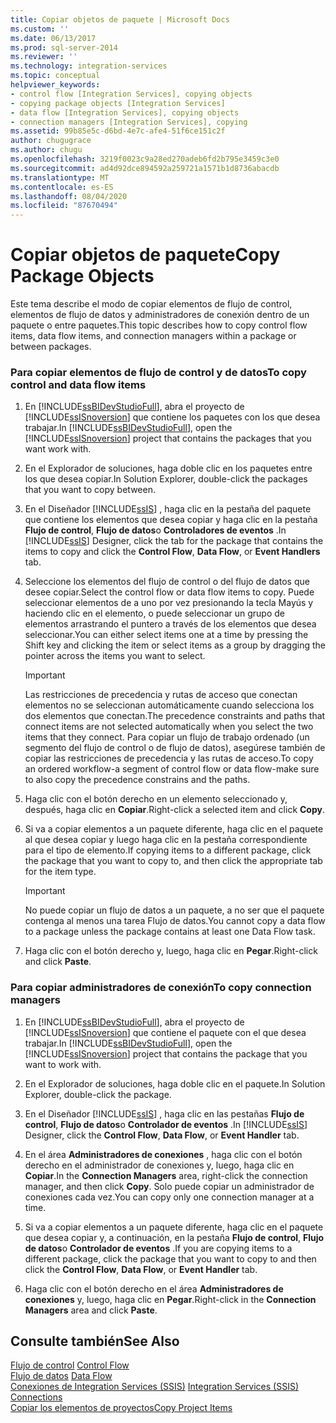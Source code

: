 ```yaml
---
title: Copiar objetos de paquete | Microsoft Docs
ms.custom: ''
ms.date: 06/13/2017
ms.prod: sql-server-2014
ms.reviewer: ''
ms.technology: integration-services
ms.topic: conceptual
helpviewer_keywords:
- control flow [Integration Services], copying objects
- copying package objects [Integration Services]
- data flow [Integration Services], copying objects
- connection managers [Integration Services], copying
ms.assetid: 99b85e5c-d6bd-4e7c-afe4-51f6ce151c2f
author: chugugrace
ms.author: chugu
ms.openlocfilehash: 3219f0023c9a28ed270adeb6fd2b795e3459c3e0
ms.sourcegitcommit: ad4d92dce894592a259721a1571b1d8736abacdb
ms.translationtype: MT
ms.contentlocale: es-ES
ms.lasthandoff: 08/04/2020
ms.locfileid: "87670494"
---
```

# <a name="copy-package-objects"></a><span data-ttu-id="86577-102">Copiar objetos de paquete</span><span class="sxs-lookup"><span data-stu-id="86577-102">Copy Package Objects</span></span>
  <span data-ttu-id="86577-103">Este tema describe el modo de copiar elementos de flujo de control, elementos de flujo de datos y administradores de conexión dentro de un paquete o entre paquetes.</span><span class="sxs-lookup"><span data-stu-id="86577-103">This topic describes how to copy control flow items, data flow items, and connection managers within a package or between packages.</span></span>  
  
### <a name="to-copy-control-and-data-flow-items"></a><span data-ttu-id="86577-104">Para copiar elementos de flujo de control y de datos</span><span class="sxs-lookup"><span data-stu-id="86577-104">To copy control and data flow items</span></span>  
  
1.  <span data-ttu-id="86577-105">En [!INCLUDE[ssBIDevStudioFull](../includes/ssbidevstudiofull-md.md)], abra el proyecto de [!INCLUDE[ssISnoversion](../includes/ssisnoversion-md.md)] que contiene los paquetes con los que desea trabajar.</span><span class="sxs-lookup"><span data-stu-id="86577-105">In [!INCLUDE[ssBIDevStudioFull](../includes/ssbidevstudiofull-md.md)], open the [!INCLUDE[ssISnoversion](../includes/ssisnoversion-md.md)] project that contains the packages that you want work with.</span></span>  
  
2.  <span data-ttu-id="86577-106">En el Explorador de soluciones, haga doble clic en los paquetes entre los que desea copiar.</span><span class="sxs-lookup"><span data-stu-id="86577-106">In Solution Explorer, double-click the packages that you want to copy between.</span></span>  
  
3.  <span data-ttu-id="86577-107">En el Diseñador [!INCLUDE[ssIS](../includes/ssis-md.md)] , haga clic en la pestaña del paquete que contiene los elementos que desea copiar y haga clic en la pestaña **Flujo de control**, **Flujo de datos**o **Controladores de eventos** .</span><span class="sxs-lookup"><span data-stu-id="86577-107">In [!INCLUDE[ssIS](../includes/ssis-md.md)] Designer, click the tab for the package that contains the items to copy and click the **Control Flow**, **Data Flow**, or **Event Handlers** tab.</span></span>  
  
4.  <span data-ttu-id="86577-108">Seleccione los elementos del flujo de control o del flujo de datos que desee copiar.</span><span class="sxs-lookup"><span data-stu-id="86577-108">Select the control flow or data flow items to copy.</span></span> <span data-ttu-id="86577-109">Puede seleccionar elementos de a uno por vez presionando la tecla Mayús y haciendo clic en el elemento, o puede seleccionar un grupo de elementos arrastrando el puntero a través de los elementos que desea seleccionar.</span><span class="sxs-lookup"><span data-stu-id="86577-109">You can either select items one at a time by pressing the Shift key and clicking the item or select items as a group by dragging the pointer across the items you want to select.</span></span>  
  
    > [!IMPORTANT]  
    >  <span data-ttu-id="86577-110">Las restricciones de precedencia y rutas de acceso que conectan elementos no se seleccionan automáticamente cuando selecciona los dos elementos que conectan.</span><span class="sxs-lookup"><span data-stu-id="86577-110">The precedence constraints and paths that connect items are not selected automatically when you select the two items that they connect.</span></span> <span data-ttu-id="86577-111">Para copiar un flujo de trabajo ordenado (un segmento del flujo de control o de flujo de datos), asegúrese también de copiar las restricciones de precedencia y las rutas de acceso.</span><span class="sxs-lookup"><span data-stu-id="86577-111">To copy an ordered workflow-a segment of control flow or data flow-make sure to also copy the precedence constrains and the paths.</span></span>  
  
5.  <span data-ttu-id="86577-112">Haga clic con el botón derecho en un elemento seleccionado y, después, haga clic en **Copiar**.</span><span class="sxs-lookup"><span data-stu-id="86577-112">Right-click a selected item and click **Copy**.</span></span>  
  
6.  <span data-ttu-id="86577-113">Si va a copiar elementos a un paquete diferente, haga clic en el paquete al que desea copiar y luego haga clic en la pestaña correspondiente para el tipo de elemento.</span><span class="sxs-lookup"><span data-stu-id="86577-113">If copying items to a different package, click the package that you want to copy to, and then click the appropriate tab for the item type.</span></span>  
  
    > [!IMPORTANT]  
    >  <span data-ttu-id="86577-114">No puede copiar un flujo de datos a un paquete, a no ser que el paquete contenga al menos una tarea Flujo de datos.</span><span class="sxs-lookup"><span data-stu-id="86577-114">You cannot copy a data flow to a package unless the package contains at least one Data Flow task.</span></span>  
  
7.  <span data-ttu-id="86577-115">Haga clic con el botón derecho y, luego, haga clic en **Pegar**.</span><span class="sxs-lookup"><span data-stu-id="86577-115">Right-click and click **Paste**.</span></span>  
  
### <a name="to-copy-connection-managers"></a><span data-ttu-id="86577-116">Para copiar administradores de conexión</span><span class="sxs-lookup"><span data-stu-id="86577-116">To copy connection managers</span></span>  
  
1.  <span data-ttu-id="86577-117">En [!INCLUDE[ssBIDevStudioFull](../includes/ssbidevstudiofull-md.md)], abra el proyecto de [!INCLUDE[ssISnoversion](../includes/ssisnoversion-md.md)] que contiene el paquete con el que desea trabajar.</span><span class="sxs-lookup"><span data-stu-id="86577-117">In [!INCLUDE[ssBIDevStudioFull](../includes/ssbidevstudiofull-md.md)], open the [!INCLUDE[ssISnoversion](../includes/ssisnoversion-md.md)] project that contains the package that you want to work with.</span></span>  
  
2.  <span data-ttu-id="86577-118">En el Explorador de soluciones, haga doble clic en el paquete.</span><span class="sxs-lookup"><span data-stu-id="86577-118">In Solution Explorer, double-click the package.</span></span>  
  
3.  <span data-ttu-id="86577-119">En el Diseñador [!INCLUDE[ssIS](../includes/ssis-md.md)] , haga clic en las pestañas **Flujo de control**, **Flujo de datos**o **Controlador de eventos** .</span><span class="sxs-lookup"><span data-stu-id="86577-119">In [!INCLUDE[ssIS](../includes/ssis-md.md)] Designer, click the **Control Flow**, **Data Flow**, or **Event Handler** tab.</span></span>  
  
4.  <span data-ttu-id="86577-120">En el área **Administradores de conexiones** , haga clic con el botón derecho en el administrador de conexiones y, luego, haga clic en **Copiar**.</span><span class="sxs-lookup"><span data-stu-id="86577-120">In the **Connection Managers** area, right-click the connection manager, and then click **Copy**.</span></span> <span data-ttu-id="86577-121">Solo puede copiar un administrador de conexiones cada vez.</span><span class="sxs-lookup"><span data-stu-id="86577-121">You can copy only one connection manager at a time.</span></span>  
  
5.  <span data-ttu-id="86577-122">Si va a copiar elementos a un paquete diferente, haga clic en el paquete que desea copiar y, a continuación, en la pestaña **Flujo de control**, **Flujo de datos**o **Controlador de eventos** .</span><span class="sxs-lookup"><span data-stu-id="86577-122">If you are copying items to a different package, click the package that you want to copy to and then click the **Control Flow**, **Data Flow**, or **Event Handler** tab.</span></span>  
  
6.  <span data-ttu-id="86577-123">Haga clic con el botón derecho en el área **Administradores de conexiones** y, luego, haga clic en **Pegar**.</span><span class="sxs-lookup"><span data-stu-id="86577-123">Right-click in the **Connection Managers** area and click **Paste**.</span></span>  
  
## <a name="see-also"></a><span data-ttu-id="86577-124">Consulte también</span><span class="sxs-lookup"><span data-stu-id="86577-124">See Also</span></span>  
 <span data-ttu-id="86577-125">[Flujo de control](control-flow/control-flow.md) </span><span class="sxs-lookup"><span data-stu-id="86577-125">[Control Flow](control-flow/control-flow.md) </span></span>  
 <span data-ttu-id="86577-126">[Flujo de datos](data-flow/data-flow.md) </span><span class="sxs-lookup"><span data-stu-id="86577-126">[Data Flow](data-flow/data-flow.md) </span></span>  
 <span data-ttu-id="86577-127">[Conexiones de Integration Services &#40;SSIS&#41;](connection-manager/integration-services-ssis-connections.md) </span><span class="sxs-lookup"><span data-stu-id="86577-127">[Integration Services &#40;SSIS&#41; Connections](connection-manager/integration-services-ssis-connections.md) </span></span>  
 [<span data-ttu-id="86577-128">Copiar los elementos de proyectos</span><span class="sxs-lookup"><span data-stu-id="86577-128">Copy Project Items</span></span>](../../2014/integration-services/copy-project-items.md)  
  
  
